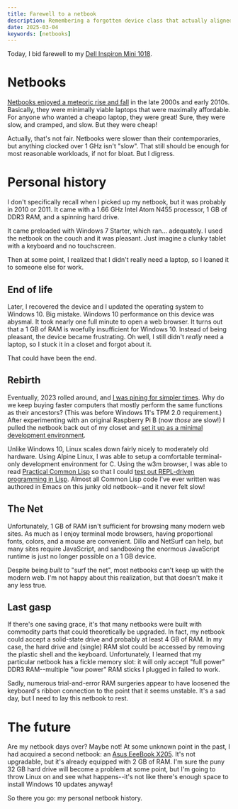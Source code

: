 ```yaml
---
title: Farewell to a netbook
description: Remembering a forgotten device class that actually aligned with my needs.
date: 2025-03-04
keywords: [netbooks]
---
```

Today, I bid farewell to my [Dell Inspiron Mini 1018](https://en.wikipedia.org/wiki/Dell_Inspiron_Mini_Series#Dell_Inspiron_Mini_(1018)).

# Netbooks
[Netbooks enjoyed a meteoric rise and fall](https://hackaday.com/2020/06/04/netbooks-the-form-factor-time-forgot/) in the late 2000s and early 2010s. Basically, they were minimally viable laptops that were maximally affordable. For anyone who wanted a cheapo laptop, they were great! Sure, they were slow, and cramped, and slow. But they were cheap!

Actually, that's not fair. Netbooks were slower than their contemporaries, but anything clocked over 1 GHz isn't "slow". That still should be enough for most reasonable workloads, if not for bloat. But I digress.

# Personal history
I don't specifically recall when I picked up my netbook, but it was probably in 2010 or 2011. It came with a 1.66 GHz Intel Atom N455 processor, 1 GB of DDR3 RAM, and a spinning hard drive.

It came preloaded with Windows 7 Starter, which ran... adequately. I used the netbook on the couch and it was pleasant. Just imagine a clunky tablet with a keyboard and no touchscreen.

Then at some point, I realized that I didn't really need a laptop, so I loaned it to someone else for work.

## End of life
Later, I recovered the device and I updated the operating system to Windows 10. Big mistake. Windows 10 performance on this device was abysmal. It took nearly one full minute to open a web browser. It turns out that a 1 GB of RAM is woefully insufficient for Windows 10. Instead of being pleasant, the device became frustrating. Oh well, I still didn't *really* need a laptop, so I stuck it in a closet and forgot about it.

That could have been the end.

## Rebirth
Eventually, 2023 rolled around, and [I was pining for simpler times](../programming-languages/minimal-dev-env.md). Why do we keep buying faster computers that mostly perform the same functions as their ancestors? (This was before Windows 11's TPM 2.0 requirement.) After experimenting with an original Raspberry Pi B (now *those* are slow!) I pulled the netbook back out of my closet and [set it up as a minimal development environment](../programming-languages/minimal-dev-env-4.md).

Unlike Windows 10, Linux scales down fairly nicely to moderately old hardware. Using Alpine Linux, I was able to setup a comfortable terminal-only development environment for C. Using the w3m browser, I was able to read [Practical Common Lisp](https://gigamonkeys.com/book/) so that I could [test out REPL-driven programming in Lisp](../programming-languages/learning-lisp-in-2023.md). Almost all Common Lisp code I've ever written was authored in Emacs on this junky old netbook--and it never felt slow!

## The Net
Unfortunately, 1 GB of RAM isn't sufficient for browsing many modern web sites. As much as I enjoy terminal mode browsers, having proportional fonts, colors, and a mouse are convenient. Dillo and NetSurf can help, but many sites require JavaScript, and sandboxing the enormous JavaScript runtime is just no longer possible on a 1 GB device.

Despite being *built* to "surf the net", most netbooks can't keep up with the modern web. I'm not happy about this realization, but that doesn't make it any less true.

## Last gasp
If there's one saving grace, it's that many netbooks were built with commodity parts that could theoretically be upgraded. In fact, my netbook could accept a solid-state drive and probably at least 4 GB of RAM. In my case, the hard drive and (single) RAM slot could be accessed by removing the plastic shell and the keyboard. Unfortunately, I learned that my particular netbook has a fickle memory slot: it will only accept "full power" DDR3 RAM--multiple "low power" RAM sticks I plugged in failed to work.

Sadly, numerous trial-and-error RAM surgeries appear to have loosened the keyboard's ribbon connection to the point that it seems unstable. It's a sad day, but I need to lay this netbook to rest.

# The future
Are my netbook days over? Maybe not! At some unknown point in the past, I had acquired a second netbook: an [Asus EeeBook X205](https://en.wikipedia.org/wiki/Asus_EeeBook). It's not upgradable, but it's already equipped with 2 GB of RAM. I'm sure the puny 32 GB hard drive will become a problem at some point, but I'm going to throw Linux on and see what happens--it's not like there's enough space to install Windows 10 updates anyway!

So there you go: my personal netbook history.
